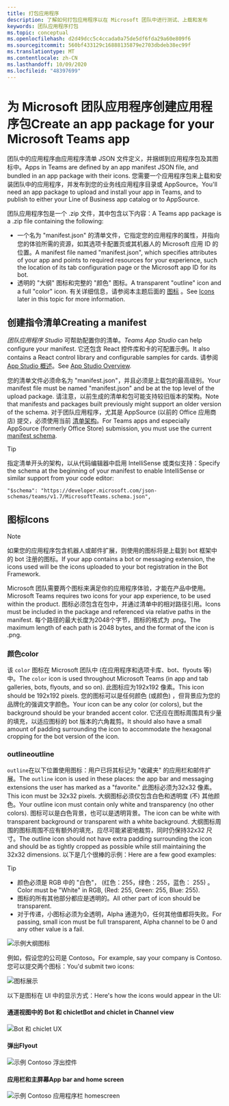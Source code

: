 ```yaml
---
title: 打包应用程序
description: 了解如何打包应用程序以在 Microsoft 团队中进行测试、上载和发布
keywords: 团队应用程序打包
ms.topic: conceptual
ms.openlocfilehash: d2d49dcc5c4ccada0a75de5df6fda29a60e809f6
ms.sourcegitcommit: 560bf433129c16888135879e2703dbdeb38ec99f
ms.translationtype: MT
ms.contentlocale: zh-CN
ms.lasthandoff: 10/09/2020
ms.locfileid: "48397699"
---
```

# <a name="create-an-app-package-for-your-microsoft-teams-app"></a><span data-ttu-id="ae559-104">为 Microsoft 团队应用程序创建应用程序包</span><span class="sxs-lookup"><span data-stu-id="ae559-104">Create an app package for your Microsoft Teams app</span></span>

<span data-ttu-id="ae559-105">团队中的应用程序由应用程序清单 JSON 文件定义，并捆绑到应用程序包及其图标中。</span><span class="sxs-lookup"><span data-stu-id="ae559-105">Apps in Teams are defined by an app manifest JSON file, and bundled in an app package with their icons.</span></span> <span data-ttu-id="ae559-106">您需要一个应用程序包来上载和安装团队中的应用程序，并发布到您的业务线应用程序目录或 AppSource。</span><span class="sxs-lookup"><span data-stu-id="ae559-106">You'll need an app package to upload and install your app in Teams, and to publish to either your Line of Business app catalog or to AppSource.</span></span>

<span data-ttu-id="ae559-107">团队应用程序包是一个 .zip 文件，其中包含以下内容：</span><span class="sxs-lookup"><span data-stu-id="ae559-107">A Teams app package is a .zip file containing the following:</span></span>

* <span data-ttu-id="ae559-108">一个名为 "manifest.json" 的清单文件，它指定您的应用程序的属性，并指向您的体验所需的资源，如其选项卡配置页或其机器人的 Microsoft 应用 ID 的位置。</span><span class="sxs-lookup"><span data-stu-id="ae559-108">A manifest file named "manifest.json", which specifies attributes of your app and points to required resources for your experience, such the location of its tab configuration page or the Microsoft app ID for its bot.</span></span>
* <span data-ttu-id="ae559-109">透明的 "大纲" 图标和完整的 "颜色" 图标。</span><span class="sxs-lookup"><span data-stu-id="ae559-109">A transparent "outline" icon and a full "color" icon.</span></span> <span data-ttu-id="ae559-110">有关详细信息，请参阅本主题后面的 [图标](#icons) 。</span><span class="sxs-lookup"><span data-stu-id="ae559-110">See [Icons](#icons) later in this topic for more information.</span></span>

## <a name="creating-a-manifest"></a><span data-ttu-id="ae559-111">创建指令清单</span><span class="sxs-lookup"><span data-stu-id="ae559-111">Creating a manifest</span></span>

<span data-ttu-id="ae559-112">*团队应用程序 Studio* 可帮助配置你的清单。</span><span class="sxs-lookup"><span data-stu-id="ae559-112">*Teams App Studio* can help configure your manifest.</span></span> <span data-ttu-id="ae559-113">它还包含 React 控件库和卡的可配置示例。</span><span class="sxs-lookup"><span data-stu-id="ae559-113">It also contains a React control library and configurable samples for cards.</span></span> <span data-ttu-id="ae559-114">请参阅 [App Studio 概述](~/concepts/build-and-test/app-studio-overview.md)。</span><span class="sxs-lookup"><span data-stu-id="ae559-114">See [App Studio Overview](~/concepts/build-and-test/app-studio-overview.md).</span></span>

<span data-ttu-id="ae559-115">您的清单文件必须命名为 "manifest.json"，并且必须是上载包的最高级别。</span><span class="sxs-lookup"><span data-stu-id="ae559-115">Your manifest file must be named "manifest.json" and be at the top level of the upload package.</span></span> <span data-ttu-id="ae559-116">请注意，以前生成的清单和包可能支持较旧版本的架构。</span><span class="sxs-lookup"><span data-stu-id="ae559-116">Note that manifests and packages built previously might support an older version of the schema.</span></span> <span data-ttu-id="ae559-117">对于团队应用程序，尤其是 AppSource (以前的 Office 应用商店) 提交，必须使用当前 [清单架构](~/resources/schema/manifest-schema.md)。</span><span class="sxs-lookup"><span data-stu-id="ae559-117">For Teams apps and especially AppSource (formerly Office Store) submission, you must use the current [manifest schema](~/resources/schema/manifest-schema.md).</span></span>

> [!TIP]
> <span data-ttu-id="ae559-118">指定清单开头的架构，以从代码编辑器中启用 IntelliSense 或类似支持：</span><span class="sxs-lookup"><span data-stu-id="ae559-118">Specify the schema at the beginning of your manifest to enable IntelliSense or similar support from your code editor:</span></span>
>
> `"$schema": "https://developer.microsoft.com/json-schemas/teams/v1.7/MicrosoftTeams.schema.json",`

## <a name="icons"></a><span data-ttu-id="ae559-119">图标</span><span class="sxs-lookup"><span data-stu-id="ae559-119">Icons</span></span>

> [!Note]
> <span data-ttu-id="ae559-120">如果您的应用程序包含机器人或邮件扩展，则使用的图标将是上载到 bot 框架中的 bot 注册的图标。</span><span class="sxs-lookup"><span data-stu-id="ae559-120">If your app contains a bot or messaging extension, the icons used will be the icons uploaded to your bot registration in the Bot Framework.</span></span>

<span data-ttu-id="ae559-121">Microsoft 团队需要两个图标来满足你的应用程序体验，才能在产品中使用。</span><span class="sxs-lookup"><span data-stu-id="ae559-121">Microsoft Teams requires two icons for your app experience, to be used within the product.</span></span> <span data-ttu-id="ae559-122">图标必须包含在包中，并通过清单中的相对路径引用。</span><span class="sxs-lookup"><span data-stu-id="ae559-122">Icons must be included in the package and referenced via relative paths in the manifest.</span></span> <span data-ttu-id="ae559-123">每个路径的最大长度为2048个字节，图标的格式为 .png。</span><span class="sxs-lookup"><span data-stu-id="ae559-123">The maximum length of each path is 2048 bytes, and the format of the icon is .png.</span></span>

### <a name="color"></a><span data-ttu-id="ae559-124">颜色</span><span class="sxs-lookup"><span data-stu-id="ae559-124">color</span></span>

<span data-ttu-id="ae559-125">该 `color` 图标在 Microsoft 团队中 (在应用程序和选项卡库、bot、flyouts 等) 中。</span><span class="sxs-lookup"><span data-stu-id="ae559-125">The `color` icon is used throughout Microsoft Teams (in app and tab galleries, bots, flyouts, and so on).</span></span> <span data-ttu-id="ae559-126">此图标应为192x192 像素。</span><span class="sxs-lookup"><span data-stu-id="ae559-126">This icon should be 192x192 pixels.</span></span> <span data-ttu-id="ae559-127">您的图标可以是任何颜色 (或颜色) ，但背景应为您的品牌化的强调文字颜色。</span><span class="sxs-lookup"><span data-stu-id="ae559-127">Your icon can be any color (or colors), but the background should be your branded accent color.</span></span> <span data-ttu-id="ae559-128">它还应在图标周围具有少量的填充，以适应图标的 bot 版本的六角裁剪。</span><span class="sxs-lookup"><span data-stu-id="ae559-128">It should also have a small amount of padding surrounding the icon to accommodate the hexagonal cropping for the bot version of the icon.</span></span>

### <a name="outline"></a><span data-ttu-id="ae559-129">outline</span><span class="sxs-lookup"><span data-stu-id="ae559-129">outline</span></span>

<span data-ttu-id="ae559-130">`outline`在以下位置使用图标：用户已将其标记为 "收藏夹" 的应用栏和邮件扩展。</span><span class="sxs-lookup"><span data-stu-id="ae559-130">The `outline` icon is used in these places: the app bar and messaging extensions the user has marked as a "favorite."</span></span> <span data-ttu-id="ae559-131">此图标必须为32x32 像素。</span><span class="sxs-lookup"><span data-stu-id="ae559-131">This icon must be 32x32 pixels.</span></span> <span data-ttu-id="ae559-132">大纲图标必须仅包含白色和透明度 (不) 其他颜色。</span><span class="sxs-lookup"><span data-stu-id="ae559-132">Your outline icon must contain only white and transparency (no other colors).</span></span> <span data-ttu-id="ae559-133">图标可以是白色背景，也可以是透明背景。</span><span class="sxs-lookup"><span data-stu-id="ae559-133">The icon can be white with transparent background or transparent with a white background.</span></span> <span data-ttu-id="ae559-134">大纲图标周围的图标周围不应有额外的填充，应尽可能紧密地裁剪，同时仍保持32x32 尺寸。</span><span class="sxs-lookup"><span data-stu-id="ae559-134">The outline icon should not have extra padding surrounding the icon and should be as tightly cropped as possible while still maintaining the 32x32 dimensions.</span></span> <span data-ttu-id="ae559-135">以下是几个很棒的示例：</span><span class="sxs-lookup"><span data-stu-id="ae559-135">Here are a few good examples:</span></span>

> [!TIP]
>  * <span data-ttu-id="ae559-136">颜色必须是 RGB 中的 "白色"， (红色：255，绿色：255，蓝色： 255) 。</span><span class="sxs-lookup"><span data-stu-id="ae559-136">Color must be "White" in RGB, (Red: 255, Green: 255, Blue: 255).</span></span>
>  * <span data-ttu-id="ae559-137">图标的所有其他部分都应是透明的。</span><span class="sxs-lookup"><span data-stu-id="ae559-137">All other part of icon should be transparent.</span></span>
>  * <span data-ttu-id="ae559-138">对于传递，小图标必须为全透明，Alpha 通道为0，任何其他值都将失败。</span><span class="sxs-lookup"><span data-stu-id="ae559-138">For passing, small icon must be full transparent, Alpha channel to be 0 and any other value is a fail.</span></span>

![示例大纲图标](~/assets/images/icons/sample20x20s.png)

<span data-ttu-id="ae559-140">例如，假设您的公司是 Contoso。</span><span class="sxs-lookup"><span data-stu-id="ae559-140">For example, say your company is Contoso.</span></span> <span data-ttu-id="ae559-141">您可以提交两个图标：</span><span class="sxs-lookup"><span data-stu-id="ae559-141">You'd submit two icons:</span></span>

![图标展示](~/assets/images/framework/framework_submit_icon.png)

<span data-ttu-id="ae559-143">以下是图标在 UI 中的显示方式：</span><span class="sxs-lookup"><span data-stu-id="ae559-143">Here's how the icons would appear in the UI:</span></span>

#### <a name="bot-and-chiclet-in-channel-view"></a><span data-ttu-id="ae559-144">通道视图中的 Bot 和 chiclet</span><span class="sxs-lookup"><span data-stu-id="ae559-144">Bot and chiclet in Channel view</span></span>

![Bot 和 chiclet UX](~/assets/images/icons/botandchiclet.png)

#### <a name="flyout"></a><span data-ttu-id="ae559-146">弹出</span><span class="sxs-lookup"><span data-stu-id="ae559-146">Flyout</span></span>

![示例 Contoso 浮出控件](~/assets/images/icons/flyout.png)

#### <a name="app-bar-and-home-screen"></a><span data-ttu-id="ae559-148">应用栏和主屏幕</span><span class="sxs-lookup"><span data-stu-id="ae559-148">App bar and home screen</span></span>

![示例 Contoso 应用程序栏 homescreen](~/assets/images/icons/appbarhomescreen.png)
